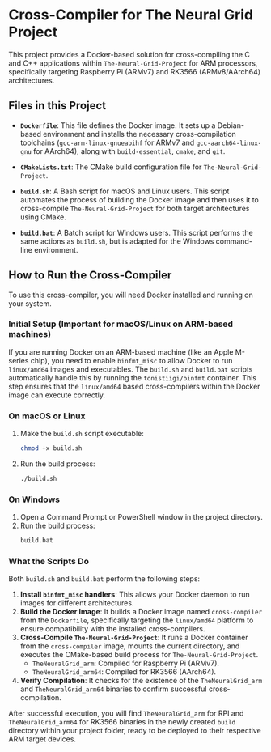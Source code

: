 # Cross-Compiler for The Neural Grid Project

This project provides a Docker-based solution for cross-compiling the C and C++ applications within `The-Neural-Grid-Project` for ARM processors, specifically targeting Raspberry Pi (ARMv7) and RK3566 (ARMv8/AArch64) architectures.

## Files in this Project

-   **`Dockerfile`**: This file defines the Docker image. It sets up a Debian-based environment and installs the necessary cross-compilation toolchains (`gcc-arm-linux-gnueabihf` for ARMv7 and `gcc-aarch64-linux-gnu` for AArch64), along with `build-essential`, `cmake`, and `git`.

-   **`CMakeLists.txt`**: The CMake build configuration file for `The-Neural-Grid-Project`.

-   **`build.sh`**: A Bash script for macOS and Linux users. This script automates the process of building the Docker image and then uses it to cross-compile `The-Neural-Grid-Project` for both target architectures using CMake.

-   **`build.bat`**: A Batch script for Windows users. This script performs the same actions as `build.sh`, but is adapted for the Windows command-line environment.

## How to Run the Cross-Compiler

To use this cross-compiler, you will need Docker installed and running on your system.

### Initial Setup (Important for macOS/Linux on ARM-based machines)

If you are running Docker on an ARM-based machine (like an Apple M-series chip), you need to enable `binfmt_misc` to allow Docker to run `linux/amd64` images and executables. The `build.sh` and `build.bat` scripts automatically handle this by running the `tonistiigi/binfmt` container. This step ensures that the `linux/amd64` based cross-compilers within the Docker image can execute correctly.

### On macOS or Linux

1.  Make the `build.sh` script executable:
    ```bash
    chmod +x build.sh
    ```
2.  Run the build process:
    ```bash
    ./build.sh
    ```

### On Windows

1.  Open a Command Prompt or PowerShell window in the project directory.
2.  Run the build process:
    ```cmd
    build.bat
    ```

### What the Scripts Do

Both `build.sh` and `build.bat` perform the following steps:

1.  **Install `binfmt_misc` handlers**: This allows your Docker daemon to run images for different architectures.
2.  **Build the Docker Image**: It builds a Docker image named `cross-compiler` from the `Dockerfile`, specifically targeting the `linux/amd64` platform to ensure compatibility with the installed cross-compilers.
3.  **Cross-Compile `The-Neural-Grid-Project`**: It runs a Docker container from the `cross-compiler` image, mounts the current directory, and executes the CMake-based build process for `The-Neural-Grid-Project`.
    -   `TheNeuralGrid_arm`: Compiled for Raspberry Pi (ARMv7).
    -   `TheNeuralGrid_arm64`: Compiled for RK3566 (AArch64).
4.  **Verify Compilation**: It checks for the existence of the `TheNeuralGrid_arm` and `TheNeuralGrid_arm64` binaries to confirm successful cross-compilation.

After successful execution, you will find `TheNeuralGrid_arm` for RPI and `TheNeuralGrid_arm64` for RK3566 binaries in the newly created `build` directory within your project folder, ready to be deployed to their respective ARM target devices.
